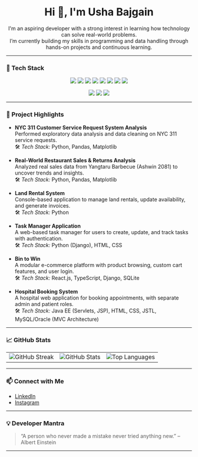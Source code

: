 <h1 align="center">Hi 👋, I'm Usha Bajgain</h1>

<p align="center">
  I'm an aspiring developer with a strong interest in learning how technology can solve real-world problems.<br>
  I’m currently building my skills in programming and data handling through hands-on projects and continuous learning.
</p>

---

### 🧰 Tech Stack

<p align="center">
  <img src="https://img.shields.io/badge/Python-3776AB?style=for-the-badge&logo=python&logoColor=white"/>
  <img src="https://img.shields.io/badge/Java-ED8B00?style=for-the-badge&logo=openjdk&logoColor=white"/>
  <img src="https://img.shields.io/badge/HTML5-E34F26?style=for-the-badge&logo=html5&logoColor=white"/>
  <img src="https://img.shields.io/badge/CSS3-1572B6?style=for-the-badge&logo=css3&logoColor=white"/>
  <img src="https://img.shields.io/badge/SQL-336791?style=for-the-badge&logo=postgresql&logoColor=white"/>
  <img src="https://img.shields.io/badge/Django-092E20?style=for-the-badge&logo=django&logoColor=white"/>
  <img src="https://img.shields.io/badge/PostgreSQL-4169E1?style=for-the-badge&logo=postgresql&logoColor=white"/>
  <img src="https://img.shields.io/badge/MySQL-005C84?style=for-the-badge&logo=mysql&logoColor=white"/>
</p>

<p align="center">
  <img src="https://img.shields.io/badge/VS%20Code-007ACC?style=for-the-badge&logo=visualstudiocode&logoColor=white"/>
  <img src="https://img.shields.io/badge/Jupyter-F37626?style=for-the-badge&logo=jupyter&logoColor=white"/>
  <img src="https://img.shields.io/badge/GitHub-181717?style=for-the-badge&logo=github&logoColor=white"/>
</p>

---

### 🚀 Project Highlights

- **NYC 311 Customer Service Request System Analysis**  
  Performed exploratory data analysis and data cleaning on NYC 311 service requests.  
  🛠️ *Tech Stack:* Python, Pandas, Matplotlib

- **Real-World Restaurant Sales & Returns Analysis**  
  Analyzed real sales data from Yangtaru Barbecue (Ashwin 2081) to uncover trends and insights.  
  🛠️ *Tech Stack:* Python, Pandas, Matplotlib

- **Land Rental System**  
  Console-based application to manage land rentals, update availability, and generate invoices.  
  🛠️ *Tech Stack:* Python

- **Task Manager Application**  
  A web-based task manager for users to create, update, and track tasks with authentication.  
  🛠️ *Tech Stack:* Python (Django), HTML, CSS

- **Bin to Win**  
  A modular e-commerce platform with product browsing, custom cart features, and user login.  
  🛠️ *Tech Stack:* React.js, TypeScript, Django, SQLite

- **Hospital Booking System**  
  A hospital web application for booking appointments, with separate admin and patient roles.  
  🛠️ *Tech Stack:* Java EE (Servlets, JSP), HTML, CSS, JSTL, MySQL/Oracle (MVC Architecture)

---

### 📈 GitHub Stats

<table align="center">
  <tr>
    <td><img src="https://github-readme-streak-stats.herokuapp.com/?user=ushabajgain&theme=tokyonight" alt="GitHub Streak"/></td>
    <td><img src="https://github-readme-stats.vercel.app/api?username=ushabajgain&show_icons=true&theme=tokyonight" alt="GitHub Stats"/></td>
    <td><img src="https://github-readme-stats.vercel.app/api/top-langs/?username=ushabajgain&layout=compact&theme=tokyonight" alt="Top Languages"/></td>
  </tr>
</table>


---

### 📫 Connect with Me

- [LinkedIn](https://www.linkedin.com/in/usha-bajgain-1683282a7/)
- [Instagram](https://www.instagram.com/usharchivess/)

---

### 💡 Developer Mantra

> “A person who never made a mistake never tried anything new.” – Albert Einstein

---
